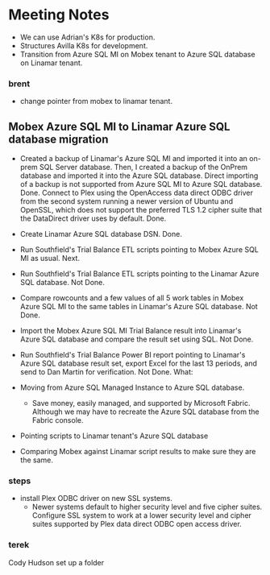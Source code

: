 # Meeting Notes

- We can use Adrian's K8s for production.
- Structures Avilla K8s for development.
- Transition from Azure SQL MI on Mobex tenant to Azure SQL database on Linamar tenant.

### brent

- change pointer from mobex to linamar tenant.

## Mobex Azure SQL MI to Linamar Azure SQL database migration

- Created a backup of Linamar's Azure SQL MI and imported it into an on-prem SQL Server database. Then, I created a backup of the OnPrem database and imported it into the Azure SQL database. Direct importing of a backup is not supported from Azure SQL MI to Azure SQL database. Done.
Connect to Plex using the OpenAccess data direct ODBC driver from the second system running a newer version of Ubuntu and OpenSSL, which does not support the preferred TLS 1.2 cipher suite that the DataDirect driver uses by default. Done.
- Create Linamar Azure SQL database DSN. Done.
- Run Southfield's Trial Balance ETL scripts pointing to Mobex Azure SQL MI as usual. Next.
- Run Southfield's Trial Balance ETL scripts pointing to the Linamar Azure SQL database. Not Done.
- Compare rowcounts and a few values of all 5 work tables in Mobex Azure SQL MI to the same tables in Linamar's Azure SQL database. Not Done.
- Import the Mobex Azure SQL MI Trial Balance result into Linamar's Azure SQL database and compare the result set using SQL. Not Done.
- Run Southfield's Trial Balance Power BI report pointing to Linamar's Azure SQL database result set, export Excel for the last 13 periods, and send to Dan Martin for verification. Not Done.
What:

- Moving from Azure SQL Managed Instance to Azure SQL database.
  - Save money, easily managed, and supported by Microsoft Fabric. Although we may have to recreate the Azure SQL database from the Fabric console.
  
- Pointing scripts to Linamar tenant's Azure SQL database
- Comparing Mobex against Linamar script results to make sure they are the same.

### steps

- install Plex ODBC driver on new SSL systems.
  - Newer systems default to higher security level and five cipher suites.  Configure SSL system to work at a lower security level and cipher suites supported by Plex data direct ODBC open access driver.

### terek

Cody Hudson
set up a folder
